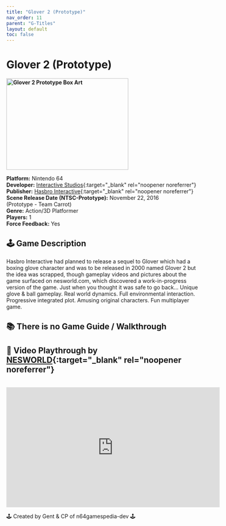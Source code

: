 ```yaml
---
title: "Glover 2 (Prototype)"
nav_order: 11
parent: "G-Titles"
layout: default
toc: false
---
```


# Glover 2 (Prototype)

<b>
<img src="https://images.launchbox-app.com/4cb56eb5-9711-4bdf-8d11-ff39724060c5.png" alt="Glover 2 Prototype Box Art" width="320" height="240" />
</b>

**Platform:** Nintendo 64  
**Developer:** [Interactive Studios](https://en.wikipedia.org/wiki/Blitz_Games){:target="_blank" rel="noopener noreferrer"}  
**Publisher:** [Hasbro Interactive](https://en.wikipedia.org/wiki/Hasbro_Interactive){:target="_blank" rel="noopener noreferrer"}  
**Scene Release Date (NTSC-Prototype):** November 22, 2016  
(Prototype - Team Carrot)  
**Genre:** Action/3D Platformer  
**Players:** 1  
**Force Feedback:** Yes  

## 🕹️ Game Description
Hasbro Interactive had planned to release a sequel to Glover which had a boxing glove character and was to be released in 2000 named Glover 2 but the idea was scrapped, though gameplay videos and pictures about the game surfaced on nesworld.com, which discovered a work-in-progress version of the game. Just when you thought it was safe to go back… Unique glove & ball gameplay. Real world dynamics. Full environmental interaction. Progressive integrated plot. Amusing original characters. Fun multiplayer game.

## 📚 There is no Game Guide / Walkthrough

## 🎥 Video Playthrough by [NESWORLD](https://www.youtube.com/channel/UCUgZzNaGx-SzssFNdiKfc7Q){:target="_blank" rel="noopener noreferrer"}
<br />  
<iframe width="560" height="315" src="https://www.youtube.com/embed/OSg_wCq-fMI?start=3" title="Glover 2 Prototype Gameplay by NESWORLD" frameborder="0" allowfullscreen></iframe>

🕹️ Created by Gent & CP of n64gamespedia-dev 🕹️  
<!-- Vault Format: n64gamespedia-dev -->  
<!-- Protocol Source: _vault-specs/format-protocol.md -->
```